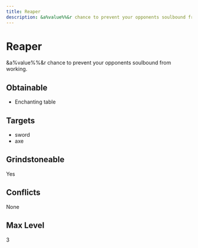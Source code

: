 ```yaml
---
title: Reaper
description: &a%value%%&r chance to prevent your opponents soulbound from working.
---
```

# Reaper
&a%value%%&r chance to prevent your opponents soulbound from working.
## Obtainable
- Enchanting table


## Targets
- sword
 - axe
## Grindstoneable
Yes
## Conflicts
None
## Max Level
3
